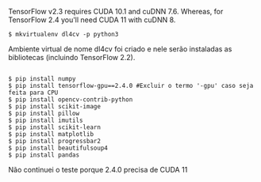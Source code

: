 TensorFlow v2.3 requires CUDA 10.1 and cuDNN 7.6. Whereas, for TensorFlow 2.4 you'll need CUDA 11 with cuDNN 8.

```
$ mkvirtualenv dl4cv -p python3
```

Ambiente virtual de nome dl4cv foi criado e nele serão instaladas as bibliotecas (incluindo TensorFlow 2.2).

```

$ pip install numpy
$ pip install tensorflow-gpu==2.4.0 #Excluir o termo '-gpu' caso seja feita para CPU
$ pip install opencv-contrib-python
$ pip install scikit-image
$ pip install pillow
$ pip install imutils
$ pip install scikit-learn
$ pip install matplotlib
$ pip install progressbar2
$ pip install beautifulsoup4
$ pip install pandas
```

Não continuei o teste porque 2.4.0 precisa de CUDA 11
